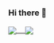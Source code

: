 ### Hi there 👋

<a href="https://github.com/hiro0218">
  <img align="center" src="https://github-readme-stats.vercel.app/api?username=hiro0218&count_private=true" /> 
</a>
<a href="https://github.com/hiro0218">
  <img align="center" src="https://github-readme-stats.vercel.app/api/top-langs/?username=hiro0218" />
</a>


<!--
**hiro0218/hiro0218** is a ✨ _special_ ✨ repository because its `README.md` (this file) appears on your GitHub profile.

Here are some ideas to get you started:

- 🔭 I’m currently working on ...
- 🌱 I’m currently learning ...
- 👯 I’m looking to collaborate on ...
- 🤔 I’m looking for help with ...
- 💬 Ask me about ...
- 📫 How to reach me: ...
- 😄 Pronouns: ...
- ⚡ Fun fact: ...
-->
